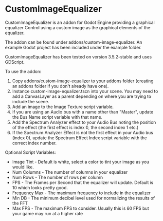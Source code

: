 # CustomImageEqualizer

CustomImageEqualizer is an addon for Godot Engine providing a graphical equalizer Control using a custom image as the graphical elements of the equalizer.

The addon can be found under addons/custom-image-equalizer. An example Godot project has been included under the example folder.

CustomImageEqualizer has been tested on version 3.5.2-stable and uses GDScript.

To use the addon:

1. Copy addons/custom-image-equalizer to your addons folder (creating an addons folder if you don't already have one).
2. Instance custom-image-equalizer.tscn into your scene. You may need to add a CanvasLayer as a parent depending on where you are trying to include the scene.
3. Add an image to the Image Texture script variable.
4. If you are using an Audio bus with a name other than "Master", update the Bus Name script variable with that name.
5. Add the Spectrum Analyzer effect to your Audio Bus noting the position of the effect (the first effect is index 0, the second index 1 etc.)
6. If the Spectrum Analyzer Effect is not the first effect in your Audio bus (index 0), update the Spectrum Effect Index script variable with the correct index number.

 Optional Script Variables:

 * Image Tint - Default is white, select a color to tint your image as you would like.
 * Num Columns - The number of columns in your equalizer
 * Num Rows - The number of rows per column
 * FPS - The Frames per Second that the equalizer will update. Default is 10 which looks pretty good.
 * Frequency Max - The maximum frequency to include in the equalizer
 * Min DB - The minimum decibel level used for normalizing the results of the FFT
 * Max FPS - The maximum FPS to consider. Usually this is 60 FPS but your game may run at a higher rate

